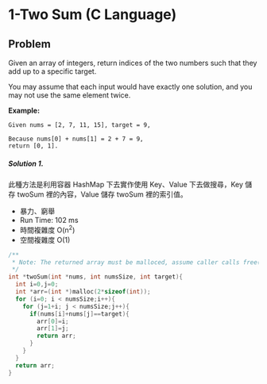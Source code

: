 # 1-Two Sum (C Language)

## Problem

Given an array of integers, return indices of the two numbers such that they add up to a specific target.

You may assume that each input would have exactly one solution, and you may not use the same element twice.

**Example:**
```
Given nums = [2, 7, 11, 15], target = 9,

Because nums[0] + nums[1] = 2 + 7 = 9,
return [0, 1].
```


##### Solution 1.

此種方法是利用容器 HashMap 下去實作使用 Key、Value 下去做搜尋，Key 儲存 twoSum 裡的內容，Value 儲存 twoSum 裡的索引值。

- 暴力、窮舉
- Run Time:	102 ms
- 時間複雜度 O(n<sup>2</sup>)
- 空間複雜度 O(1)

```c
/**
 * Note: The returned array must be malloced, assume caller calls free().
 */
int *twoSum(int *nums, int numsSize, int target){
  int i=0,j=0;
  int *arr=(int *)malloc(2*sizeof(int));
  for (i=0; i < numsSize;i++){
    for (j=1+i; j < numsSize;j++){
      if(nums[i]+nums[j]==target){
        arr[0]=i;
        arr[1]=j;
        return arr;
      }
    }
  }
  return arr;
}
```
